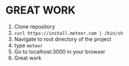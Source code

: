 GREAT WORK
==========

1. Clone repository
2. ```curl https://install.meteor.com | /bin/sh```
3. Navigate to root directory of the project
4. type ```meteor```
5. Go to localhost:3000 in your browser
6. Great work
